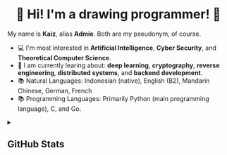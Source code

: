 <h1 align="center">
  👋 Hi! I'm a drawing programmer! 👋
</h1>

<p>
  My name is <b>Kaiz</b>, alias <b>Admie</b>. Both are my pseudonym, of course.
</p>
<ul>
  <li>
    💻 I'm most interested in <b>Artificial Intelligence</b>, <b>Cyber Security</b>, and <b>Theoretical Computer Science</b>.
  </li>
  <li>
    🎯 I am currently learing about: <b>deep learning</b>, <b>cryptography</b>, <b>reverse engineering</b>, <b>distributed systems</b>, and <b>backend development</b>.
  </li>
  <li>
    📚 Natural Languages: Indonesian (native), English (B2), Mandarin Chinese, German, French
  </li>
  
  <li>
    📚 Programming Languages: Primarily Python (main programming language), C, and Go.
  </li>
</ul>


<details>
<summary><h2>GitHub Stats</h2></summary>


[![GitHub Streak](http://github-readme-streak-stats.herokuapp.com?user=admiralkaiz&theme=dark&background=000000)](https://git.io/streak-stats)

[![Top Langs](https://github-readme-stats.vercel.app/api/top-langs/?username=admiralkaiz&layout=pie&theme=vision-friendly-dark&langs_count=8)](https://github.com/anuraghazra/github-readme-stats)

</details>

